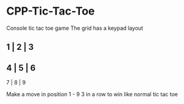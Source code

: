 # CPP-Tic-Tac-Toe
Console tic tac toe game
The grid has a keypad layout

1 | 2 | 3
---------
4 | 5 | 6
---------
7 | 8 | 9

Make a move in position 1 - 9
3 in a row to win like normal tic tac toe

